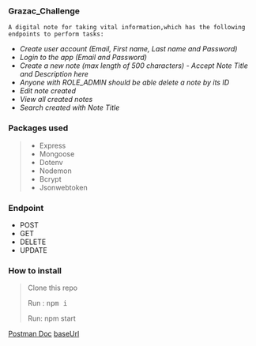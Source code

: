 ### Grazac_Challenge

```
A digital note for taking vital information,which has the following endpoints to perform tasks:
```

- _Create user account (Email, First name, Last name and Password)_
- _Login to the app (Email and Password)_
- _Create a new note (max length of 500 characters) - Accept Note Title and Description here_
- _Anyone with ROLE_ADMIN should be able delete a note by its ID_
- _Edit note created_
- _View all created notes_
- _Search created with Note Title_

### Packages used

> - Express
> - Mongoose
> - Dotenv
> - Nodemon
> - Bcrypt
> - Jsonwebtoken

### Endpoint

- POST
- GET
- DELETE
- UPDATE

### How to install

> Clone this repo
>
> Run : <kbd>npm i </kbd>
>
> Run: npm start

[Postman Doc](https://documenter.getpostman.com/view/22272570/VUxKUpzz)
[baseUrl](https://ndigital.herokuapp.com)
